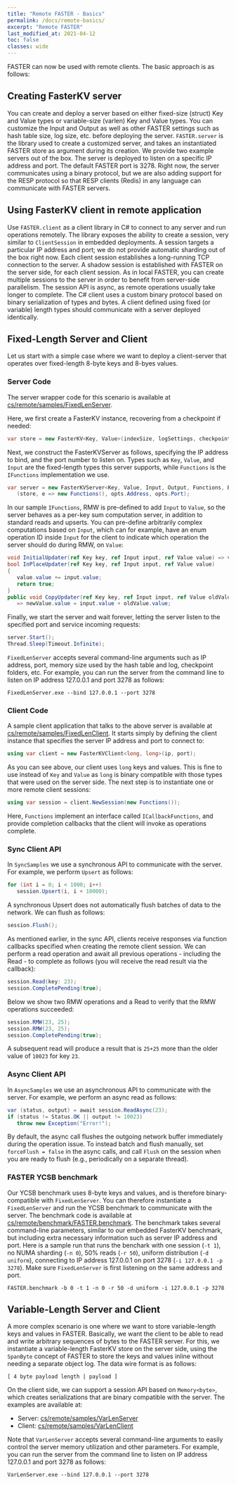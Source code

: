 ```yaml
---
title: "Remote FASTER - Basics"
permalink: /docs/remote-basics/
excerpt: "Remote FASTER"
last_modified_at: 2021-04-12
toc: false
classes: wide
---
```


FASTER can now be used with remote clients. The basic approach is as follows:

## Creating FasterKV server

You can create and deploy a server based on either fixed-size (struct) Key and Value types or variable-size 
(varlen) Key and Value types. You can customize the Input and Output as well as other FASTER settings such
as hash table size, log size, etc. before deploying the server. `FASTER.server` is the library used to 
create a customized server, and takes an instantiated FASTER store as argument during its creation. We 
provide two example servers out of the box. The server is deployed to listen on a specific IP address and 
port. The default FASTER port is 3278. Right now, the server communicates using a binary protocol, but we
are also adding support for the RESP protocol so that RESP clients (Redis) in any language can communicate 
with FASTER servers.


## Using FasterKV client in remote application

Use `FASTER.client` as a client library in C# to connect to any server and run operations remotely. The library
exposes the ability to create a session, very similar to `ClientSession` in embedded deployments. A session targets
a particular IP address and port; we do not provide automatic sharding out of the box right now. Each client session 
establishes a long-running TCP connection to the server. A shadow session is established with FASTER on the server 
side, for each client session. As in local FASTER, you can create multiple sessions to the server in order to benefit 
from server-side parallelism. The session API is async, as remote operations usually take longer to complete. The 
C# client uses a custom binary protocol based on binary serialization of types and bytes. A client defined using 
fixed (or variable) length types should communicate with a server deployed identically.


## Fixed-Length Server and Client

Let us start with a simple case where we want to deploy a client-server that operates over fixed-length 8-byte keys and 8-byes values.

### Server Code

The server wrapper code for this scenario is available at 
[cs/remote/samples/FixedLenServer](https://github.com/microsoft/FASTER/tree/master/cs/remote/samples/FixedLenServer).

Here, we first create a FasterKV instance, recovering from a checkpoint if needed:

```cs
var store = new FasterKV<Key, Value>(indexSize, logSettings, checkpointSettings);
```

Next, we construct the FasterKVServer as follows, specifying the IP address to bind, and the port number to listen on. Types 
such as `Key`, `Value`, and `Input` are the fixed-length types this server supports, while `Functions` is the `IFunctions` 
implementation we use.

```cs
var server = new FasterKVServer<Key, Value, Input, Output, Functions, BlittableParameterSerializer<Key, Value, Input, Output>>
   (store, e => new Functions(), opts.Address, opts.Port);
```

In our sample `IFunctions`, RMW is pre-defined to add `Input` to `Value`, so the server behaves as a per-key 
sum computation server, in addition to standard reads and upserts. You can pre-define arbitrarily complex computations based
on `Input`, which can for example, have an enum operation ID inside `Input` for the client to indicate which operation the 
server should do during RMW, on `Value`:

```cs
void InitialUpdater(ref Key key, ref Input input, ref Value value) => value.value = input.value;
bool InPlaceUpdater(ref Key key, ref Input input, ref Value value)
{
   value.value += input.value;
   return true;
}
public void CopyUpdater(ref Key key, ref Input input, ref Value oldValue, ref Value newValue) 
   => newValue.value = input.value + oldValue.value;
```

Finally, we start the server and wait forever, letting the server listen to the specified port and service incoming requests:

```cs
server.Start();
Thread.Sleep(Timeout.Infinite);
```

`FixedLenServer` accepts several command-line arguments such as IP address, port, 
memory size used by the hash table and log, checkpoint folders, etc. For example, you can 
run the server from the command line to listen on IP address 127.0.0.1 and port 3278 as 
follows:

```
FixedLenServer.exe --bind 127.0.0.1 --port 3278
```


### Client Code

A sample client application that talks to the above server is available at 
[cs/remote/samples/FixedLenClient](https://github.com/microsoft/FASTER/tree/master/cs/remote/samples/FixedLenClient). It
starts simply by defining the client instance that specifies the server IP address and port to connect to:

```cs
using var client = new FasterKVClient<long, long>(ip, port);
```

As you can see above, our client uses `long` keys and values. This is fine to use instead of `Key` and `Value` 
as `long` is binary compatible with those types that were used on the server side. The next step is to instantiate
one or more remote client sessions:

```cs
using var session = client.NewSession(new Functions());
```

Here, `Functions` implement an interface called `ICallbackFunctions`, and provide completion callbacks that 
the client will invoke as operations complete.


### Sync Client API

In `SyncSamples` we use a synchronous API to communicate with the server. For example, we perform `Upsert` as follows:

```cs
for (int i = 0; i < 1000; i++)
   session.Upsert(i, i + 10000);
```

A synchronous Upsert does not automatically flush batches of data to the network. We can flush as follows:

```cs
session.Flush();
```

As mentioned earlier, in the sync API, clients receive responses via function callbacks specified when creating 
the remote client session. We can perform a read operation and await all previous operations - including the Read - to 
complete as follows (you will receive the read result via the callback):

```cs
session.Read(key: 23);
session.CompletePending(true);
```

Below we show two RMW operations and a Read to verify that the RMW operations succeeded:

```cs
session.RMW(23, 25);
session.RMW(23, 25);
session.CompletePending(true);
```

A subsequent read will produce a result that is `25+25` more than the older value of `10023` for key `23`.


### Async Client API

In `AsyncSamples` we use an asynchronous API to communicate with the server. For example, we perform an async read
as follows:

```cs
var (status, output) = await session.ReadAsync(23);
if (status != Status.OK || output != 10023)
   throw new Exception("Error!");
```

By default, the async call flushes the outgoing network buffer immediately during the operation issue. To instead 
batch and flush manually, set `forceFlush = false` in the async calls, and call `Flush` on the session when 
you are ready to flush (e.g., periodically on a separate thread).

### FASTER YCSB benchmark

Our YCSB benchmark uses 8-byte keys and values, and is therefore binary-compatible with `FixedLenServer`. You can 
therefore instantiate a `FixedLenServer` and run the YCSB benchmark to communicate with the server. The benchmark
code is available at 
[cs/remote/benchmark/FASTER.benchmark](https://github.com/microsoft/FASTER/tree/master/cs/remote/benchmark/FASTER.benchmark).
The benchmark takes several command-line parameters, similar to our embedded FasterKV benchmark, but including extra
necessary information such as server IP address and port. Here is a sample run that runs the benchark with one session (`-t 1`), 
no NUMA sharding (`-n 0`), 50% reads (`-r 50`), uniform distribution (`-d uniform`), connecting to IP address 127.0.0.1
on port 3278 (`-i 127.0.0.1 -p 3278`). Make sure `FixedLenServer` is first listening on the same address and port.

```
FASTER.benchmark -b 0 -t 1 -n 0 -r 50 -d uniform -i 127.0.0.1 -p 3278
```

## Variable-Length Server and Client

A more complex scenario is one where we want to store variable-length keys and values in FASTER. Basically, we want
the client to be able to read and write arbitrary sequences of bytes to the FASTER server. For this, we instantiate
a variable-length FasterKV store on the server side, using the `SpanByte` concept of FASTER to store the keys and
values inline without needing a separate object log. The data wire format is as follows:

```
[ 4 byte payload length | payload ]
```

On the client side, we can support a session API based on `Memory<byte>`, which creates serializations that are
binary compatible with the server. The examples are available at:

* Server: [cs/remote/samples/VarLenServer](https://github.com/microsoft/FASTER/tree/master/cs/remote/samples/VarLenServer)
* Client: [cs/remote/samples/VarLenClient](https://github.com/microsoft/FASTER/tree/master/cs/remote/samples/VarLenClient)

Note that `VarLenServer` accepts several command-line arguments to easily control the server memory utilization and 
other parameters. For example, you can run the server from the command line to listen on IP 
address 127.0.0.1 and port 3278 as follows:

```
VarLenServer.exe --bind 127.0.0.1 --port 3278
```

